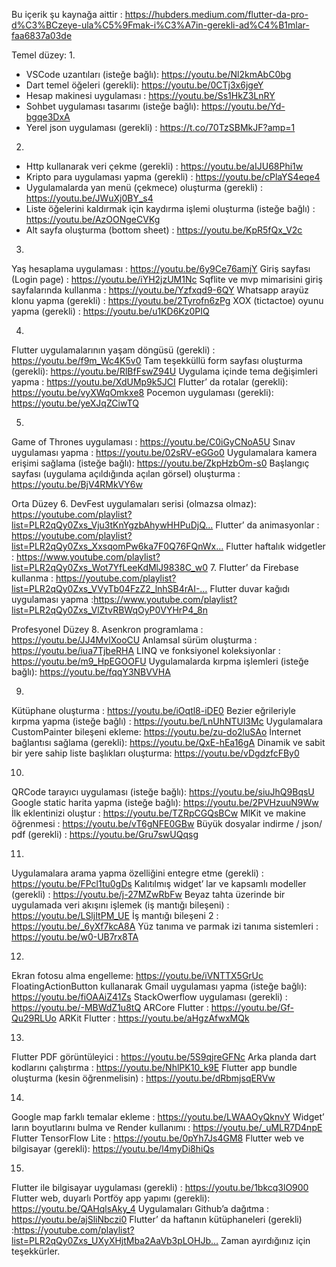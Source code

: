 Bu içerik şu kaynağa aittir : https://hubders.medium.com/flutter-da-pro-d%C3%BCzeye-ula%C5%9Fmak-i%C3%A7in-gerekli-ad%C4%B1mlar-faa6837a03de


Temel düzey:
1.
- VSCode uzantıları (isteğe bağlı): https://youtu.be/Nl2kmAbC0bg
- Dart temel öğeleri (gerekli): https://youtu.be/0CTj3x6jgeY
- Hesap makinesi uygulaması : https://youtu.be/Ss1HkZ3LnRY
- Sohbet uygulaması tasarımı (isteğe bağlı): https://youtu.be/Yd-bgqe3DxA
- Yerel json uygulaması (gerekli) : https://t.co/70TzSBMkJF?amp=1

2.
- Http kullanarak veri çekme (gerekli) : https://youtu.be/aIJU68Phi1w
- Kripto para uygulaması yapma (gerekli) : https://youtu.be/cPlaYS4eqe4
- Uygulamalarda yan menü (çekmece) oluşturma (gerekli) : https://youtu.be/JWuXj0BY_s4
- Liste öğelerini kaldırmak için kaydırma işlemi oluşturma (isteğe bağlı) : https://youtu.be/AzOONgeCVKg
- Alt sayfa oluşturma (bottom sheet) : https://youtu.be/KpR5fQx_V2c

3.
Yaş hesaplama uygulaması : https://youtu.be/6y9Ce76amjY
Giriş sayfası (Login page) : https://youtu.be/iYH2jzUM1Nc
Sqflite ve mvp mimarisini giriş sayfalarında kullanma : https://youtu.be/Yzfxqd9-6QY
Whatsapp arayüz klonu yapma (gerekli) : https://youtu.be/2Tyrofn6zPg
XOX (tictactoe) oyunu yapma (gerekli) : https://youtu.be/u1KD6Kz0PIQ

4.
Flutter uygulamalarının yaşam döngüsü (gerekli) : https://youtu.be/f9m_Wc4K5v0
Tam teşekküllü form sayfası oluşturma (gerekli): https://youtu.be/RlBfFswZ94U
Uygulama içinde tema değişimleri yapma : https://youtu.be/XdUMp9k5JCI
Flutter’ da rotalar (gerekli): https://youtu.be/vyXWqOmkxe8
Pocemon uygulaması (gerekli): https://youtu.be/yeXJqZCiwTQ

5.
Game of Thrones uygulaması : https://youtu.be/C0iGyCNoA5U
Sınav uygulaması yapma : https://youtu.be/02sRV-eGGo0
Uygulamalara kamera erişimi sağlama (isteğe bağlı): https://youtu.be/ZkpHzbOm-s0
Başlangıç sayfası (uygulama açıldığında açılan görsel) oluşturma : https://youtu.be/BjV4RMkVY6w

Orta Düzey
6.
DevFest uygulamaları serisi (olmazsa olmaz): https://youtube.com/playlist?list=PLR2qQy0Zxs_Vju3tKnYgzbAhywHHPuDjQ…
Flutter’ da animasyonlar : https://youtube.com/playlist?list=PLR2qQy0Zxs_XxsqomPw6ka7F0Q76FQnWx…
Flutter haftalık widgetler : https://www.youtube.com/playlist?list=PLR2qQy0Zxs_Wot7YfLeeKdMlJ9838C_w0
7.
Flutter’ da Firebase kullanma : https://youtube.com/playlist?list=PLR2qQy0Zxs_VVyTb04FzZ2_lnhSB4rAI-…
Flutter duvar kağıdı uygulaması yapma :https://www.youtube.com/playlist?list=PLR2qQy0Zxs_VlZtvRBWqOyP0VYHrP4_8n

Profesyonel Düzey
8.
Asenkron programlama : https://youtu.be/JJ4MvlXooCU
Anlamsal sürüm oluşturma : https://youtu.be/iua7TjbeRHA
LINQ ve fonksiyonel koleksiyonlar : https://youtu.be/m9_HpEGOOFU
Uygulamalarda kırpma işlemleri (isteğe bağlı): https://youtu.be/fqqY3NBVVHA

9.
Kütüphane oluşturma : https://youtu.be/iOqtl8-iDE0
Bezier eğrileriyle kırpma yapma (isteğe bağlı) : https://youtu.be/LnUhNTUl3Mc
Uygulamalara CustomPainter bileşeni ekleme: https://youtu.be/zu-do2luSAo
İnternet bağlantısı sağlama (gerekli): https://youtu.be/QxE-hEa16gA
Dinamik ve sabit bir yere sahip liste başlıkları oluşturma: https://youtu.be/vDgdzfcFBy0

10.
QRCode tarayıcı uygulaması (isteğe bağlı): https://youtu.be/siuJhQ9BqsU
Google static harita yapma (isteğe bağlı): https://youtu.be/2PVHzuuN9Ww
İlk eklentinizi oluştur : https://youtu.be/TZRpCGQsBCw
MlKit ve makine öğrenmesi : https://youtu.be/vT6gNFE0GBw
Büyük dosyalar indirme / json/ pdf (gerekli) : https://youtu.be/Gru7swUQqsg

11.
Uygulamalara arama yapma özelliğini entegre etme (gerekli) : https://youtu.be/FPcl1tu0gDs
Kalıtılmış widget’ lar ve kapsamlı modeller (gerekli) : https://youtu.be/j-27MZwRbFw
Beyaz tahta üzerinde bir uygulamada veri akışını işlemek (iş mantığı bileşeni) : https://youtu.be/LSljItPM_UE
İş mantığı bileşeni 2 : https://youtu.be/_6yXf7kcA8A
Yüz tanıma ve parmak izi tanıma sistemleri : https://youtu.be/w0-UB7rx8TA

12.
Ekran fotosu alma engelleme: https://youtu.be/iVNTTX5GrUc
FloatingActionButton kullanarak Gmail uygulaması yapma (isteğe bağlı): https://youtu.be/fiOAAiZ41Zs
StackOwerflow uygulaması (gerekli) : https://youtu.be/-MBWdZ1u8tQ
ARCore Flutter : https://youtu.be/Gf-Qu29RLUo
ARKit Flutter : https://youtu.be/aHgzAfwxMQk

13.
Flutter PDF görüntüleyici : https://youtu.be/5S9qjreGFNc
Arka planda dart kodlarını çalıştırma : https://youtu.be/NhlPK10_k9E
Flutter app bundle oluşturma (kesin öğrenmelisin) : https://youtu.be/dRbmjsqERVw

14.
Google map farklı temalar ekleme : https://youtu.be/LWAAOyQknvY
Widget’ ların boyutlarını bulma ve Render kullanımı : https://youtu.be/_uMLR7D4npE
Flutter TensorFlow Lite : https://youtu.be/0pYh7Js4GM8
Flutter web ve bilgisayar (gerekli): https://youtu.be/l4myDi8hiQs

15.
Flutter ile bilgisayar uygulaması (gerekli) : https://youtu.be/1bkcq3lO900
Flutter web, duyarlı Portföy app yapımı (gerekli): https://youtu.be/QAHqlsAky_4
Uygulamaları Github’a dağıtma : https://youtu.be/ajSliNbczi0
Flutter’ da haftanın kütüphaneleri (gerekli) :https://youtube.com/playlist?list=PLR2qQy0Zxs_UXyXHjtMba2AaVb3pLOHJb…
Zaman ayırdığınız için teşekkürler.

